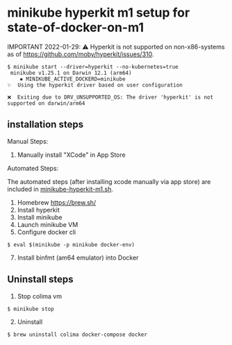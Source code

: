# minikube hyperkit m1 setup for state-of-docker-on-m1

IMPORTANT 2022-01-29: ⚠️ Hyperkit is not supported on non-x86-systems as of https://github.com/moby/hyperkit/issues/310.

```console
$ minikube start --driver=hyperkit --no-kubernetes=true
 minikube v1.25.1 on Darwin 12.1 (arm64)
    ▪ MINIKUBE_ACTIVE_DOCKERD=minikube
✨  Using the hyperkit driver based on user configuration

❌  Exiting due to DRV_UNSUPPORTED_OS: The driver 'hyperkit' is not supported on darwin/arm64
```

## installation steps

Manual Steps:

1. Manually install "XCode" in App Store

Automated Steps:

The automated steps (after installing xcode manually via app store) are included in [minikube-hyperkit-m1.sh](./podman-m1.sh).

1. Homebrew <https://brew.sh/>
3. Install hyperkit
4. Install minikube
5. Launch minikube VM 
6. Configure docker cli

```console
$ eval $(minikube -p minikube docker-env)
```
7. Install binfmt (am64 emulator) into Docker

## Uninstall steps

1. Stop colima vm

```console
$ minikube stop
```

2. Uninstall

```console
$ brew uninstall colima docker-compose docker
```